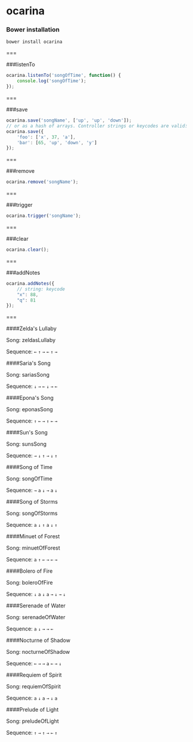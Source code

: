ocarina
=======

### Bower installation
```
bower install ocarina
```
===

###listenTo

```js
ocarina.listenTo('songOfTime', function() {
    console.log('songOfTime');
});
```

===

###save

```js
ocarina.save('songName', ['up', 'up', 'down']);
// or as a hash of arrays. Controller strings or keycodes are valid:
ocarina.save({
    'foo': ['x', 37, 'a'],
    'bar': [65, 'up', 'down', 'y']
});
```

===

###remove

```js
ocarina.remove('songName');
```

===

###trigger

```js
ocarina.trigger('songName');
```

===

###clear

```js
ocarina.clear();
```

===

###addNotes

```js
ocarina.addNotes({
    // string: keycode
    "x": 88,
    "q": 81
});

```

===

####Zelda's Lullaby

Song: zeldasLullaby

Sequence: `←` `↑` `→` `←` `↑` `→`

####Saria's Song

Song: sariasSong

Sequence: `↓` `→` `←` `↓` `→` `←`

####Epona's Song

Song: eponasSong

Sequence: `↑` `←` `→` `↑` `←` `→`

####Sun's Song

Song: sunsSong

Sequence: `→` `↓` `↑` `→` `↓` `↑`

####Song of Time

Song: songOfTime

Sequence: `→` `a` `↓` `→` `a` `↓`

####Song of Storms

Song: songOfStorms

Sequence: `a` `↓` `↑` `a` `↓` `↑`

####Minuet of Forest

Song: minuetOfForest

Sequence: `a` `↑` `←` `→` `←` `→`

####Bolero of Fire

Song: boleroOfFire

Sequence: `↓` `a` `↓` `a` `→` `↓` `→` `↓`

####Serenade of Water

Song: serenadeOfWater

Sequence: `a` `↓` `→` `→` `←`

####Nocturne of Shadow

Song: nocturneOfShadow

Sequence: `←` `→` `→` `a` `←` `→` `↓`

####Requiem of Spirit

Song: requiemOfSpirit

Sequence: `a` `↓` `a` `→` `↓` `a`

####Prelude of Light

Song: preludeOfLight

Sequence: `↑` `→` `↑` `→` `←` `↑`
